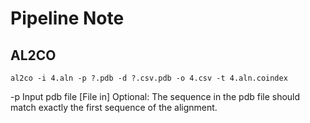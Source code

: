 Pipeline Note
==========

## AL2CO
``
al2co -i 4.aln -p ?.pdb -d ?.csv.pdb -o 4.csv -t 4.aln.coindex
``

-p    Input pdb file [File in] Optional: The sequence in the pdb file should match exactly the first sequence of the alignment.



